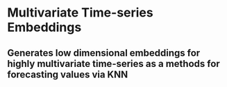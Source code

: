 # Multivariate Time-series Embeddings
## Generates low dimensional embeddings for highly multivariate time-series as a methods for forecasting values via KNN
  
